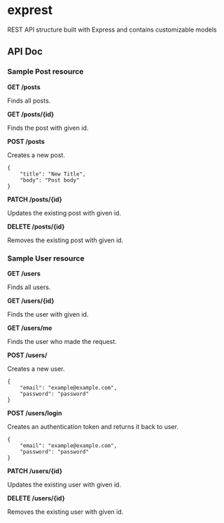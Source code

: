 # exprest
REST API structure built with Express and contains customizable models

## API Doc

### Sample Post resource
**GET /posts**
    
Finds all posts.

**GET /posts/{id}**

Finds the post with given id.

**POST /posts**

Creates a new post.

    {
        "title": "New Title", 
        "body": "Post body"
    }

**PATCH /posts/{id}**

Updates the existing post with given id.


**DELETE /posts/{id}**

Removes the existing post with given id.

### Sample User resource
**GET /users**

Finds all users.

**GET /users/{id}**

Finds the user with given id.

**GET /users/me**

Finds the user who made the request.

**POST /users/**

Creates a new user.

    {
        "email": "example@example.com", 
        "password": "password"
    }


**POST /users/login**

Creates an authentication token and returns it back to user.

    {
        "email": "example@example.com", 
        "password": "password"
    }

**PATCH /users/{id}**

Updates the existing user with given id.

**DELETE /users/{id}**

Removes the existing user with given id.